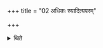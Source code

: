 +++
title = "02 अधिकः स्यादित्यपरम्"

+++

<details><summary>थिते</summary>

अधिकः स्यादित्यपरम् २
</details>
